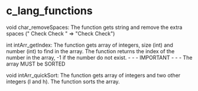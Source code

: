 # c_lang_functions
void char_removeSpaces:
    The function gets string and remove the extra spaces (" Check   Check   " => "Check Check")

int intArr_getIndex:
    The function gets array of integers, size (int) and number (int) to find in the array.
    The function returns the index of the number in the array, -1 if the number do not exist.
    - - - IMPORTANT - - - 
        The array MUST be SORTED

void intArr_quickSort: 
    The function gets array of integers and two other integers (l and h).
    The function sorts the array.